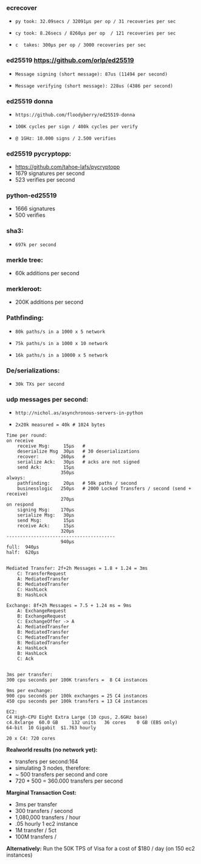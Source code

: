 ### ecrecover

*     py took: 32.09secs / 32091μs per op / 31 recoveries per sec
*     cy took: 8.26secs / 8260μs per op  / 121 recoveries per sec
*     c  takes: 300μs per op / 3000 recoveries per sec

### ed25519 https://github.com/orlp/ed25519

*     Message signing (short message): 87us (11494 per second)
*     Message verifying (short message): 228us (4386 per second)

### ed25519 donna

*     https://github.com/floodyberry/ed25519-donna
*     100K cycles per sign / 400k cycles per verify
*     @ 1GHz: 10.000 signs / 2.500 verifies

### ed25519 pycryptopp:

*    https://github.com/tahoe-lafs/pycryptopp
*    1679 signatures per second
*    523 verifies per second

### python-ed25519

*    1666 signatures
*    500 verifies


### sha3:
*     697k per second

### merkle tree:
*    60k additions per second

### merkleroot:
*    200K additions per second


### Pathfinding:
*     80k paths/s in a 1000 x 5 network
*     75k paths/s in a 1000 x 10 network
*     16k paths/s in a 10000 x 5 network

### De/serializations:
*     30k TXs per second

### udp messages per second:
*     http://nichol.as/asynchronous-servers-in-python
*     2x20k measured = 40k # 1024 bytes

```
Time per round:
on receive
    receive Msg:     15μs   #
    deserialize Msg  30μs   # 30 deserializations
    recover:        260μs   #
    serialize Ack:   30μs   # acks are not signed
    send Ack:        15μs
                    350μs
always:
    pathfinding:     20μs   # 50k paths / second
    businesslogic   250μs   # 2000 Locked Transfers / second (send + receive)
                    270μs
on respond
    signing Msg:    170μs
    serialize Msg:   30μs
    send Msg:        15μs
    receive Ack:     15μs
                    320μs
----------------------------------------
                    940μs
full:  940μs
half:  620μs


Mediated Transfer: 2f+2h Messages = 1.8 + 1.24 = 3ms
    C: TransferRequest
    A: MediatedTransfer
    B: MediatedTransfer
    C: HashLock
    B: HashLock

Exchange: 8f+2h Messages = 7.5 + 1.24 ms = 9ms
    A: ExchangeRequest
    B: ExchangeRequest
    C: ExchangeOffer -> A
    A: MediatedTransfer
    B: MediatedTransfer
    C: MediatedTransfer
    B: MediatedTransfer
    A: HashLock
    B: HashLock
    C: Ack


3ms per transfer:
300 cpu seconds per 100K transfers =  8 C4 instances

9ms per exchange:
900 cpu seconds per 100k exchanges = 25 C4 instances
450 cpu seconds per 100k transfers = 13 C4 instances

EC2:
C4 High-CPU Eight Extra Large (10 cpus, 2.6GHz base)
c4.8xlarge  60.0 GB     132 units   36 cores    0 GB (EBS only)
64-bit  10 Gigabit  $1.763 hourly

20 x C4: 720 cores
```

**Realworld results (no network yet):**

* transfers per second:164
* simulating 3 nodes, therefore:
* ~ 500 transfers per second and core
* 720 * 500 = 360.000 transfers per second



**Marginal Transaction Cost:**

* 3ms per transfer
* 300 transfers / second
* 1,080,000 transfers / hour
* .05 hourly 1 ec2 instance
* 1M transfer / 5ct
* 100M transfers / 

**Alternatively:**
Run the 50K TPS of Visa for a cost of $180 / day (on 150 ec2 instances)

